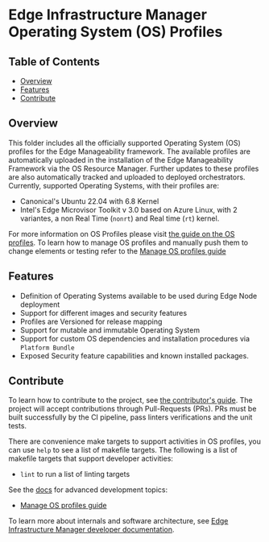 # Edge Infrastructure Manager Operating System (OS) Profiles

## Table of Contents

- [Overview](#overview)
- [Features](#features)
- [Contribute](#contribute)

## Overview

This folder includes all the officially supported Operating System (OS) profiles for the Edge Manageability framework.
The available profiles are automatically uploaded in the installation of the Edge Manageability Framework via the OS
Resource Manager. Further updates to these profiles are also automatically tracked and uploaded to deployed
orchestrators.
Currently, supported Operating Systems, with their profiles are:

- Canonical's Ubuntu 22.04 with 6.8 Kernel
- Intel's Edge Microvisor Toolkit v 3.0 based on Azure Linux, with 2 variantes, a non Real Time (`nonrt`) and
  Real time (`rt`) kernel.

For more information on OS Profiles please visit [the guide on the OS profiles][os-profiles].
To learn how to manage OS profiles and manually push them to change elements or testing refer to the
[Manage OS profiles guide](docs/Manage_OS_profiles.md)

## Features

- Definition of Operating Systems available to be used during Edge Node deployment
- Support for different images and security features
- Profiles are Versioned for release mapping
- Support for mutable and immutable Operating System
- Support for custom OS dependencies and installation procedures via `Platform Bundle`
- Exposed Security feature capabilities and known installed packages.

## Contribute

To learn how to contribute to the project, see [the contributor's guide][contributors-guide-url]. The project will
accept contributions through Pull-Requests (PRs). PRs must be built successfully by the CI pipeline, pass linters
verifications and the unit tests.

There are convenience make targets to support activities in OS profiles, you can use `help` to see a list of makefile
targets. The following is a list of makefile targets that support developer activities:

- `lint` to run a list of linting targets

See the [docs](docs) for advanced development topics:

- [Manage OS profiles guide](docs/Manage_OS_profiles.md)

To learn more about internals and software architecture, see
[Edge Infrastructure Manager developer documentation][inframanager-dev-guide-url].

[inframanager-dev-guide-url]: https://docs.openedgeplatform.intel.com/edge-manage-docs/main/developer_guide/infra_manager/index.html
[contributors-guide-url]: https://docs.openedgeplatform.intel.com/edge-manage-docs/main/developer_guide/contributor_guide/index.html
[os-profiles]: https://docs.openedgeplatform.intel.com/edge-manage-docs/main/shared/shared_os_profile.html
